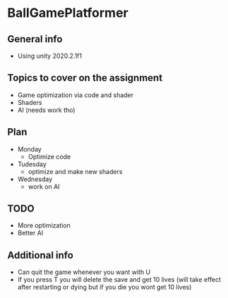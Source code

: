 # BallGamePlatformer

## General info
* Using unity 2020.2.1f1

## Topics to cover on the assignment
* Game optimization via code and shader
* Shaders
* AI (needs work tho)

## Plan
* Monday
  * Optimize code
* Tudesday
  * optimize and make new shaders
* Wednesday
  * work on AI

## TODO
* More optimization
* Better AI

## Additional info
* Can quit the game whenever you want with U
* If you press T you will delete the save and get 10 lives (will take effect after restarting or dying but if you die you wont get 10 lives)
